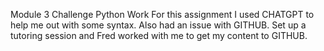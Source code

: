 Module 3 Challenge
Python Work
For this assignment I used CHATGPT to help me out with some syntax. Also had an issue with GITHUB.  Set up a tutoring session and Fred worked with me to get my content to GITHUB.

